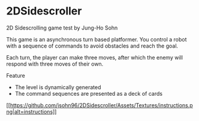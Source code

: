 # 2DSidescroller
2D Sidescrolling game test by Jung-Ho Sohn

This game is an asynchronous turn based platformer.
You control a robot with a sequence of commands to avoid obstacles and reach the goal.

Each turn, the player can make three moves, 
after which the enemy will respond with three moves of their own.

Feature
- The level is dynamically generated
- The command sequences are presented as a deck of cards

[[https://github.com/jsohn96/2DSidescroller/Assets/Textures/instructions.png|alt=instructions]]
